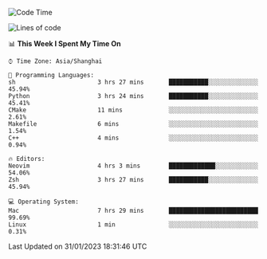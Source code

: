 <!--START_SECTION:waka-->
![Code Time](http://img.shields.io/badge/Code%20Time-1%2C119%20hrs%204%20mins-blue)

![Lines of code](https://img.shields.io/badge/From%20Hello%20World%20I%27ve%20Written-24%20Thousand%20lines%20of%20code-blue)

📊 **This Week I Spent My Time On** 

```text
⌚︎ Time Zone: Asia/Shanghai

💬 Programming Languages: 
sh                       3 hrs 27 mins       ███████████░░░░░░░░░░░░░░   45.94% 
Python                   3 hrs 24 mins       ███████████░░░░░░░░░░░░░░   45.41% 
CMake                    11 mins             ░░░░░░░░░░░░░░░░░░░░░░░░░   2.61% 
Makefile                 6 mins              ░░░░░░░░░░░░░░░░░░░░░░░░░   1.54% 
C++                      4 mins              ░░░░░░░░░░░░░░░░░░░░░░░░░   0.94%

🔥 Editors: 
Neovim                   4 hrs 3 mins        █████████████░░░░░░░░░░░░   54.06% 
Zsh                      3 hrs 27 mins       ███████████░░░░░░░░░░░░░░   45.94%

💻 Operating System: 
Mac                      7 hrs 29 mins       █████████████████████████   99.69% 
Linux                    1 min               ░░░░░░░░░░░░░░░░░░░░░░░░░   0.31%

```


 Last Updated on 31/01/2023 18:31:46 UTC
<!--END_SECTION:waka-->
